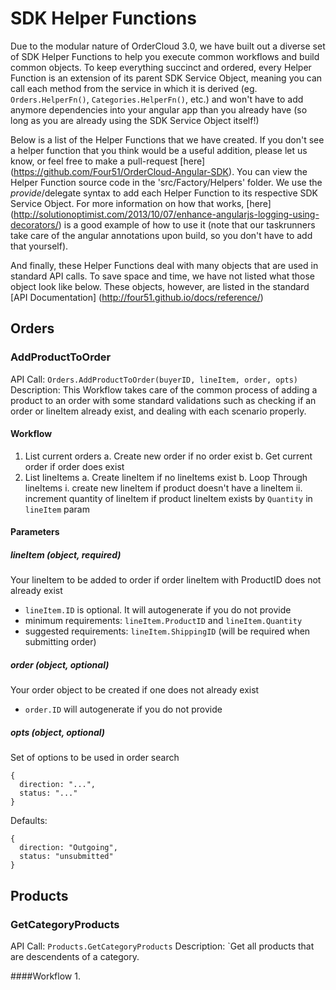 # SDK Helper Functions

Due to the modular nature of OrderCloud 3.0, we have built out a diverse set of SDK Helper Functions
to help you execute common workflows and build common objects. To keep everything succinct and ordered,
every Helper Function is an extension of its parent SDK Service Object, meaning you can call each method from
the service in which it is derived (eg. `Orders.HelperFn()`, `Categories.HelperFn()`, etc.) and won't have to
add anymore dependencies into your angular app than you already have (so long as you are already using
the SDK Service Object itself!)

Below is a list of the Helper Functions that we have created. If you don't see a helper function that you
think would be a useful addition, please let us know, or feel free to make a pull-request [here]
(https://github.com/Four51/OrderCloud-Angular-SDK). You can view the Helper Function source code in the
'src/Factory/Helpers' folder. We use the $provide/$delegate syntax to add each Helper Function to its
respective SDK Service Object. For more information on how that works, 
[here] (http://solutionoptimist.com/2013/10/07/enhance-angularjs-logging-using-decorators/) is a good example of how 
to use it (note that our taskrunners take care of the angular annotations upon build, so you don't have to add that
yourself).

And finally, these Helper Functions deal with many objects that are used in standard API calls. 
To save space and time, we have not listed what those object look like below. These objects, however, are
listed in the standard [API Documentation] (http://four51.github.io/docs/reference/)


## Orders

### AddProductToOrder
API Call: `Orders.AddProductToOrder(buyerID, lineItem, order, opts)`
Description: This Workflow takes care of the common process of adding a product to an order with some standard
validations such as checking if an order or lineItem already exist, and dealing with each scenario properly.
#### Workflow
1. List current orders
  a. Create new order if no order exist
  b. Get current order if order does exist
2. List lineItems
  a. Create lineItem if no lineItems exist
  b. Loop Through lineItems
    i. create new lineItem if product doesn't have a lineItem
    ii. increment quantity of lineItem if product lineItem exists by `Quantity` in `lineItem` param
    

#### Parameters
##### lineItem (object, required)
Your lineItem to be added to order if order lineItem with ProductID does not already exist
- `lineItem.ID` is optional. It will autogenerate if you do not provide
- minimum requirements: `lineItem.ProductID` and `lineItem.Quantity`
- suggested requirements: `lineItem.ShippingID` (will be required when submitting order)

##### order (object, optional)
Your order object to be created if one does not already exist
- `order.ID` will autogenerate if you do not provide

##### opts (object, optional)
Set of options to be used in order search
```
{
  direction: "...",
  status: "..."
}
```
Defaults:
```
{
  direction: "Outgoing",
  status: "unsubmitted"
}
```


## Products

### GetCategoryProducts
API Call: `Products.GetCategoryProducts`
Description: `Get all products that are descendents of a category.

####Workflow
1. 




